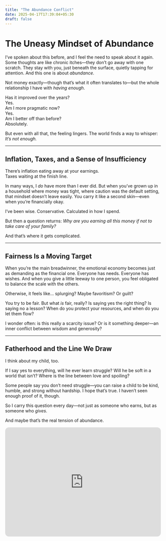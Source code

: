 ```yaml
---
title: "The Abundance Conflict"
date: 2025-04-17T17:39:04+05:30
draft: false
---
```


# The Uneasy Mindset of Abundance

I’ve spoken about this before, and I feel the need to speak about it again. Some thoughts are like chronic itches—they don’t go away with one scratch. They stay with you, just beneath the surface, quietly tapping for attention. And this one is about *abundance*.

Not money exactly—though that’s what it often translates to—but the whole relationship I have with *having enough*.

Has it improved over the years?  
Yes.  
Am I more pragmatic now?  
Yes.  
Am I better off than before?  
Absolutely.  

But even with all that, the feeling lingers. The world finds a way to whisper: *It’s not enough.*

---

## Inflation, Taxes, and a Sense of Insufficiency

There’s inflation eating away at your earnings.  
Taxes waiting at the finish line.  

In many ways, I *do* have more than I ever did. But when you’ve grown up in a household where money was tight, where caution was the default setting, that mindset doesn’t leave easily. You carry it like a second skin—even when you’re financially okay.

I’ve been wise. Conservative. Calculated in how I spend.

But then a question returns: *Why are you earning all this money if not to take care of your family?*

And that’s where it gets complicated.

---

## Fairness Is a Moving Target

When you’re the main breadwinner, the emotional economy becomes just as demanding as the financial one. Everyone has needs. Everyone has wishes. And when you give a little leeway to one person, you feel obligated to balance the scale with the others.

Otherwise, it feels like… splurging? Maybe favoritism? Or guilt?

You try to be fair. But what *is* fair, really? Is saying yes the right thing? Is saying no a lesson? When do you protect your resources, and when do you let them flow?

I wonder often: is this really a scarcity issue? Or is it something deeper—an inner conflict between wisdom and generosity?

---

## Fatherhood and the Line We Draw

I think about my child, too.

If I say yes to everything, will he ever learn struggle? Will he be soft in a world that isn’t? Where is the line between love and spoiling?

Some people say you don’t need struggle—you can raise a child to be kind, humble, and strong without hardship. I hope that’s true. I haven’t seen enough proof of it, though.

So I carry this question every day—not just as someone who earns, but as someone who *gives*.

And maybe that’s the real tension of abundance.


<iframe style="border-radius:12px" src="https://open.spotify.com/embed/episode/2UNWbZHHmJT9q2lMx1EXK0?utm_source=generator" width="100%" height="352" frameBorder="0" allowfullscreen="" allow="autoplay; clipboard-write; encrypted-media; fullscreen; picture-in-picture" loading="lazy"></iframe>